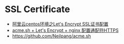 # SSL Certificate

* [阿里云centos环境之Let's Encrypt SSL证书配置](https://blog.csdn.net/achenyuan/article/details/79021340)
* [acme.sh + Let's Encrypt + nginx 配置通配符HTTPS](https://www.jianshu.com/p/b6b172f69c14)
* <https://github.com/Neilpang/acme.sh>
